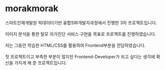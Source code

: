 # morakmorak

스마트인재개발원 빅데이터기반 융합SW개발자과정에서 진행한 3차 프로젝트입니다.  
<br />
이미지 분석을 통한 탈모 자가진단 서비스 구현을 목표로 프로젝트를 진행하였습니다.  
<br />
저는 그동안 학습한 HTML/CSS를 활용하여 Frontend부분을 전담하였습니다.  
<br />
첫 프로젝트이고 부족한 부분이 많지만 Frontend-Developer가 되고 싶다는 생각에 확신을 가지게 해 준 프로젝트입니다.
